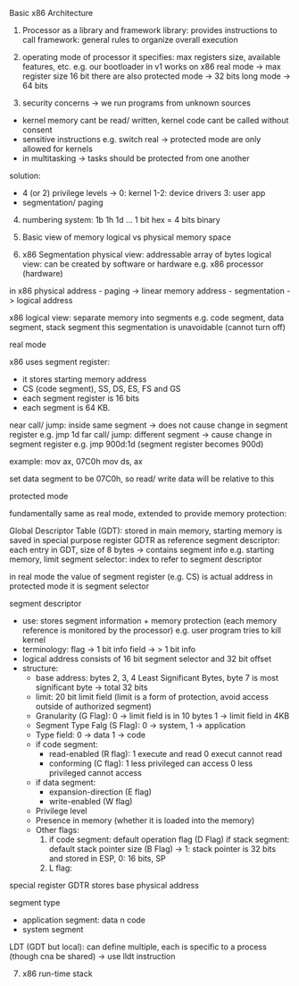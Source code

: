 Basic x86 Architecture

1. Processor as a library and framework
library: provides instructions to call
framework: general rules to organize overall execution

2. operating mode of processor
it specifies: max registers size, available features, etc.
e.g. 
our bootloader in v1 works on x86 real mode -> max register size 16 bit
there are also protected mode -> 32 bits
long mode -> 64 bits

3. security concerns -> we run programs from unknown sources
- kernel memory cant be read/ written, kernel code cant be called without consent
- sensitive instructions e.g. switch real -> protected mode are only allowed for kernels
- in multitasking -> tasks should be protected from one another

solution: 
- 4 (or 2) privilege levels -> 0: kernel 1-2: device drivers 3: user app
- segmentation/ paging

4. numbering system: 1b 1h 1d ...
1 bit hex = 4 bits binary

5. Basic view of memory
logical vs physical memory space

6. x86 Segmentation
physical view: addressable array of bytes
logical view: can be created by software or hardware e.g. x86 processor (hardware)

in x86 physical address - paging -> linear memory address - segmentation -> logical address

x86 logical view: separate memory into segments e.g. code segment, data segment, stack segment
this segmentation is unavoidable (cannot turn off)

real mode

x86 uses segment register: 
- it stores starting memory address
- CS (code segment), SS, DS, ES, FS and GS 
- each segment register is 16 bits
- each segment is 64 KB.

near call/ jump: inside same segment -> does not cause change in segment register e.g. jmp 1d
far call/ jump: different segment -> cause change in segment register e.g. jmp 900d:1d (segment register becomes 900d)

example:
mov ax, 07C0h
mov ds, ax

set data segment to be 07C0h, so read/ write data will be relative to this

protected mode

fundamentally same as real mode, extended to provide memory protection:

Global Descriptor Table (GDT): stored in main memory, starting memory is saved in special purpose register GDTR as reference
segment descriptor: each entry in GDT, size of 8 bytes -> contains segment info e.g. starting memory, limit
segment selector: index to refer to segment descriptor

in real mode the value of segment register (e.g. CS) is actual address
in protected mode it is segment selector

segment descriptor 
- use: stores segment information + memory protection (each memory reference is monitored by the processor) e.g. user program tries to kill kernel
- terminology: flag -> 1 bit info field -> > 1 bit info
- logical address consists of 16 bit segment selector and 32 bit offset
- structure:
    - base address: bytes 2, 3, 4 Least Significant Bytes, byte 7 is most significant byte -> total 32 bits 
    - limit: 20 bit limit field (limit is a form of protection, avoid access outside of authorized segment)
    - Granularity (G Flag): 0 -> limit field is in 10 bytes 1 -> limit field in 4KB
    - Segment Type Falg (S Flag): 0 -> system, 1 -> application
    - Type field: 0 -> data 1 -> code
    - if code segment:
        - read-enabled (R flag): 1 execute and read 0 execut cannot read
        - conforming (C flag): 1 less privileged can access 0 less privileged cannot access
    - if data segment:
        - expansion-direction (E flag)
        - write-enabled (W flag)
    - Privilege level
    - Presence in memory (whether it is loaded into the memory)
    - Other flags:
        1. if code segment: default operation flag (D Flag)
           if stack segment: default stack pointer size (B Flag) -> 1: stack pointer is 32 bits and stored in ESP, 0: 16 bits, SP
        2. L flag: 

special register GDTR stores base physical address 

segment type
- application segment: data n code
- system segment

LDT (GDT but local): can define multiple, each is specific to a process (though cna be shared) -> use lldt instruction

7. x86 run-time stack



